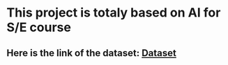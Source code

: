 # This project is totaly based on AI for S/E course
## Here is the link of the dataset: [Dataset](https://drive.google.com/drive/folders/100X2rtYo3oV4Rt9cPjkDi3z2hU9_csr7?usp=sharing)

